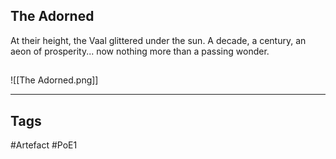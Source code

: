 ## The Adorned
At their height, the Vaal glittered under the sun.
A decade, a century, an aeon of prosperity...
now nothing more than a passing wonder.
##
![[The Adorned.png]]

---
## Tags
#Artefact
#PoE1